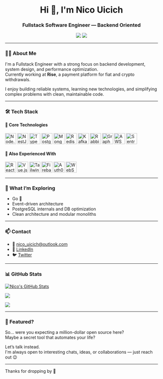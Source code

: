 <h1 align="center">Hi 👋, I'm Nico Uicich</h1>
<h3 align="center">Fullstack Software Engineer — Backend Oriented</h3>

<p align="center">
  <a href="https://twitter.com/NicoUicich"><img src="https://img.shields.io/twitter/follow/NicoUicich?style=for-the-badge" /></a>
  <a href="https://github.com/Nicouicich"><img src="https://img.shields.io/github/followers/Nicouicich?style=for-the-badge" /></a>
</p>

---

### 👨‍💻 About Me

I'm a Fullstack Engineer with a strong focus on backend development, system design, and performance optimization.  
Currently working at **Rise**, a payment platform for fiat and crypto withdrawals.

I enjoy building reliable systems, learning new technologies, and simplifying complex problems with clean, maintainable code.

---

### 🛠 Tech Stack

#### 🔧 Core Technologies

<p align="left">
  <a href="https://nodejs.org/" target="_blank"><img src="https://cdn.jsdelivr.net/gh/devicons/devicon/icons/nodejs/nodejs-original.svg" width="36" height="36" alt="Node.js" /></a>
  <a href="https://nestjs.com/" target="_blank"><img src="https://nestjs.com/img/logo-small.svg" width="36" height="36" alt="NestJS" /></a>
  <a href="https://www.typescriptlang.org/" target="_blank"><img src="https://cdn.jsdelivr.net/gh/devicons/devicon/icons/typescript/typescript-original.svg" width="36" height="36" alt="TypeScript" /></a>
  <a href="https://www.postgresql.org/" target="_blank"><img src="https://cdn.jsdelivr.net/gh/devicons/devicon/icons/postgresql/postgresql-original.svg" width="36" height="36" alt="PostgreSQL" /></a>
  <a href="https://www.mongodb.com/" target="_blank"><img src="https://cdn.jsdelivr.net/gh/devicons/devicon/icons/mongodb/mongodb-original.svg" width="36" height="36" alt="MongoDB" /></a>
  <a href="https://redis.io/" target="_blank"><img src="https://cdn.jsdelivr.net/gh/devicons/devicon/icons/redis/redis-original.svg" width="36" height="36" alt="Redis" /></a>
  <a href="https://kafka.apache.org/" target="_blank"><img src="https://upload.wikimedia.org/wikipedia/commons/8/8b/Apache_kafka-icon.svg" width="36" height="36" alt="Kafka" /></a>
  <a href="https://www.rabbitmq.com/" target="_blank"><img src="https://upload.wikimedia.org/wikipedia/commons/7/71/RabbitMQ_logo.svg" width="36" height="36" alt="RabbitMQ" /></a>
  <a href="https://graphql.org/" target="_blank"><img src="https://cdn.jsdelivr.net/gh/devicons/devicon/icons/graphql/graphql-plain.svg" width="36" height="36" alt="GraphQL" /></a>
  <a href="https://aws.amazon.com/" target="_blank"><img src="https://upload.wikimedia.org/wikipedia/commons/9/93/Amazon_Web_Services_Logo.svg" width="36" height="36" alt="AWS" /></a>
  <a href="https://sentry.io/" target="_blank"><img src="https://raw.githubusercontent.com/getsentry/sentry-brand/master/sentry-logomark.svg" width="36" height="36" alt="Sentry" /></a>
</p>

#### 🧱 Also Experienced With

<p align="left">
  <a href="https://reactjs.org/" target="_blank"><img src="https://cdn.jsdelivr.net/gh/devicons/devicon/icons/react/react-original.svg" width="36" height="36" alt="React" /></a>
  <a href="https://vuejs.org/" target="_blank"><img src="https://cdn.jsdelivr.net/gh/devicons/devicon/icons/vuejs/vuejs-original.svg" width="36" height="36" alt="Vue.js" /></a>
  <a href="https://tailwindcss.com/" target="_blank"><img src="https://cdn.jsdelivr.net/gh/devicons/devicon/icons/tailwindcss/tailwindcss-plain.svg" width="36" height="36" alt="TailwindCSS" /></a>
  <a href="https://firebase.google.com/" target="_blank"><img src="https://cdn.jsdelivr.net/gh/devicons/devicon/icons/firebase/firebase-plain.svg" width="36" height="36" alt="Firebase" /></a>
  <a href="https://auth0.com/" target="_blank"><img src="https://cdn.auth0.com/styleguide/components/1.0.8/media/logos/img/badge.png" width="36" height="36" alt="Auth0" /></a>
  <a href="https://developer.mozilla.org/en-US/docs/Web/API/WebSockets_API" target="_blank"><img src="https://upload.wikimedia.org/wikipedia/commons/thumb/c/c3/WebSocket_logo.svg/512px-WebSocket_logo.svg.png" width="36" height="36" alt="WebSockets" /></a>
</p>




---

### 🧪 What I’m Exploring

- Go 🐹  
- Event-driven architecture  
- PostgreSQL internals and DB optimization  
- Clean architecture and modular monoliths

---

### 📫 Contact

- 📧 [nico_uicich@outlook.com](mailto:nico_uicich@outlook.com)  
- 💼 [LinkedIn](https://www.linkedin.com/in/nicolas-uicich)  
- 🐦 [Twitter](https://twitter.com/NicoUicich)

---

### 📊 GitHub Stats

<a href="https://github.com/Nicouicich"><img src="https://github-readme-stats.vercel.app/api?username=Nicouicich&show_icons=true&theme=radical&count_private=true" alt="Nico's GitHub Stats" /></a>

<a href="https://github.com/Nicouicich"><img src="https://github-readme-streak-stats.herokuapp.com/?user=Nicouicich&theme=radical" /></a>

<a href="https://github.com/Nicouicich"><img src="https://github-readme-stats.vercel.app/api/top-langs/?username=Nicouicich&layout=compact&theme=radical" /></a>

---

### 🧠 Featured?

So… were you expecting a million-dollar open source here?  
Maybe a secret tool that automates your life?

Let’s talk instead.  
I'm always open to interesting chats, ideas, or collaborations — just reach out 😉

---

Thanks for dropping by 👋
